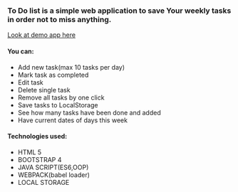 <h3>To Do list is a simple web application to save Your weekly tasks in order not to miss anything.</h3>

<a href="https://justynamak.github.io/to-do-app-OOP/">Look at demo app here</a>

<h4>You can:</h4>
<ul>
<li>Add new task(max 10 tasks per day)</li>
<li>Mark task as completed</li>
<li>Edit task</li>
<li>Delete single task</li>
<li>Remove all tasks by one click</li>
<li>Save tasks to LocalStorage</li>
<li>See how many tasks have been done and added</li>
<li>Have current dates of days this week</li>
</ul>

<h4>Technologies used:</h4>
<ul>
<li>HTML 5</li>
<li>BOOTSTRAP 4</li>
<li>JAVA SCRIPT(ES6,OOP)</li>
<li>WEBPACK(babel loader)</li>
<li>LOCAL STORAGE</li>
</ul>
